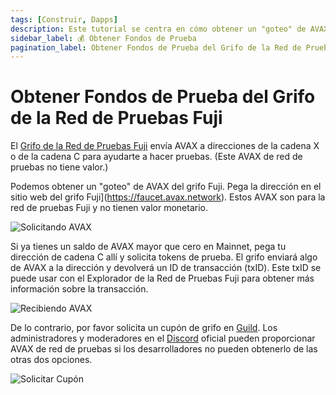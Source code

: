```yaml
---
tags: [Construir, Dapps]
description: Este tutorial se centra en cómo obtener un "goteo" de AVAX del grifo de la red de pruebas Fuji.
sidebar_label: 💰 Obtener Fondos de Prueba
pagination_label: Obtener Fondos de Prueba del Grifo de la Red de Pruebas Fuji
---
```


# Obtener Fondos de Prueba del Grifo de la Red de Pruebas Fuji

El [Grifo de la Red de Pruebas Fuji](https://faucet.avax.network) envía AVAX a direcciones de la cadena X o de la cadena C
para ayudarte a hacer pruebas. (Este AVAX de red de pruebas no tiene valor.)

Podemos obtener un "goteo" de AVAX del grifo Fuji. Pega la dirección en el
sitio web del grifo Fuji](https://faucet.avax.network). Estos AVAX son para la red de pruebas Fuji
y no tienen valor monetario.

![Solicitando AVAX](/img/fuji-workflow/faucet1.png)

Si ya tienes un saldo de AVAX mayor que cero en Mainnet,
pega tu dirección de cadena C allí y solicita tokens de prueba.
El grifo enviará algo de AVAX a la dirección y devolverá un ID de transacción
(txID).
Este txID se puede usar con el Explorador de la Red de Pruebas Fuji para obtener más información sobre
la transacción.

![Recibiendo AVAX](/img/fuji-workflow/faucet2.png)

De lo contrario,
por favor solicita un cupón de grifo en
[Guild](https://guild.xyz/avalanche). Los administradores y moderadores en el [Discord](https://discord.com/invite/RwXY7P6) oficial
pueden proporcionar AVAX de red de pruebas si los desarrolladores no pueden obtenerlo de las otras dos opciones.

![Solicitar Cupón](/img/fuji-workflow/faucet3.png)